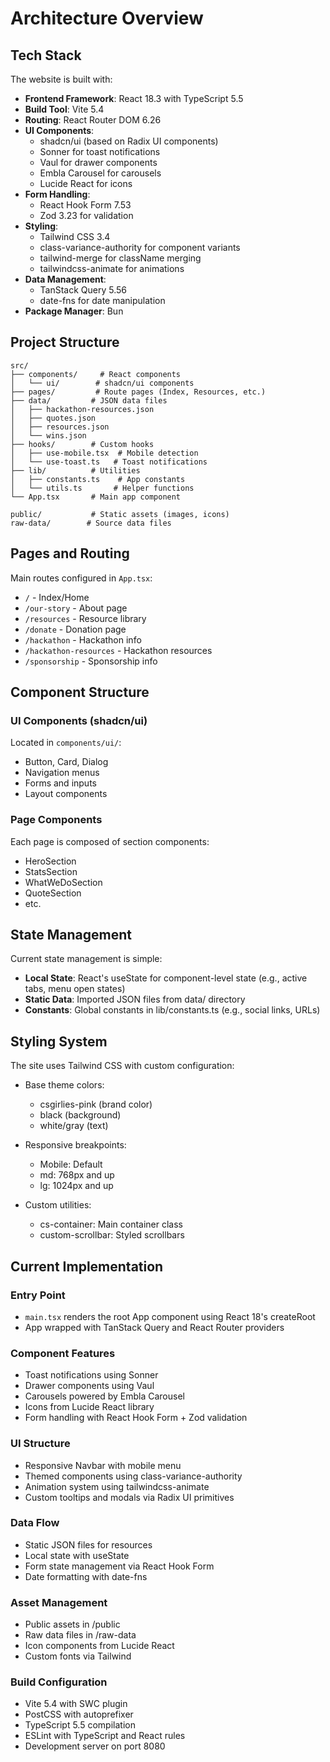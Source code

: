 # Architecture Overview

## Tech Stack

The website is built with:

- **Frontend Framework**: React 18.3 with TypeScript 5.5
- **Build Tool**: Vite 5.4
- **Routing**: React Router DOM 6.26
- **UI Components**: 
  - shadcn/ui (based on Radix UI components)
  - Sonner for toast notifications
  - Vaul for drawer components
  - Embla Carousel for carousels
  - Lucide React for icons
- **Form Handling**:
  - React Hook Form 7.53
  - Zod 3.23 for validation
- **Styling**: 
  - Tailwind CSS 3.4
  - class-variance-authority for component variants
  - tailwind-merge for className merging
  - tailwindcss-animate for animations
- **Data Management**: 
  - TanStack Query 5.56
  - date-fns for date manipulation
- **Package Manager**: Bun

## Project Structure

```
src/
├── components/     # React components
│   └── ui/        # shadcn/ui components
├── pages/         # Route pages (Index, Resources, etc.)
├── data/         # JSON data files
│   ├── hackathon-resources.json
│   ├── quotes.json
│   ├── resources.json
│   └── wins.json
├── hooks/        # Custom hooks
│   ├── use-mobile.tsx  # Mobile detection
│   └── use-toast.ts   # Toast notifications
├── lib/          # Utilities
│   ├── constants.ts    # App constants
│   └── utils.ts       # Helper functions
└── App.tsx       # Main app component

public/           # Static assets (images, icons)
raw-data/        # Source data files
```

## Pages and Routing

Main routes configured in `App.tsx`:
- `/` - Index/Home
- `/our-story` - About page
- `/resources` - Resource library
- `/donate` - Donation page
- `/hackathon` - Hackathon info
- `/hackathon-resources` - Hackathon resources
- `/sponsorship` - Sponsorship info

## Component Structure

### UI Components (shadcn/ui)
Located in `components/ui/`:
- Button, Card, Dialog
- Navigation menus
- Forms and inputs
- Layout components

### Page Components
Each page is composed of section components:
- HeroSection
- StatsSection
- WhatWeDoSection
- QuoteSection
- etc.

## State Management

Current state management is simple:
- **Local State**: React's useState for component-level state (e.g., active tabs, menu open states)
- **Static Data**: Imported JSON files from data/ directory
- **Constants**: Global constants in lib/constants.ts (e.g., social links, URLs)

## Styling System

The site uses Tailwind CSS with custom configuration:

- Base theme colors:
  - csgirlies-pink (brand color)
  - black (background)
  - white/gray (text)

- Responsive breakpoints:
  - Mobile: Default
  - md: 768px and up
  - lg: 1024px and up

- Custom utilities:
  - cs-container: Main container class
  - custom-scrollbar: Styled scrollbars

## Current Implementation

### Entry Point
- `main.tsx` renders the root App component using React 18's createRoot
- App wrapped with TanStack Query and React Router providers

### Component Features
- Toast notifications using Sonner
- Drawer components using Vaul
- Carousels powered by Embla Carousel
- Icons from Lucide React library
- Form handling with React Hook Form + Zod validation

### UI Structure
- Responsive Navbar with mobile menu
- Themed components using class-variance-authority
- Animation system using tailwindcss-animate
- Custom tooltips and modals via Radix UI primitives

### Data Flow
- Static JSON files for resources
- Local state with useState
- Form state management via React Hook Form
- Date formatting with date-fns

### Asset Management
- Public assets in /public
- Raw data files in /raw-data
- Icon components from Lucide React
- Custom fonts via Tailwind

### Build Configuration
- Vite 5.4 with SWC plugin
- PostCSS with autoprefixer
- TypeScript 5.5 compilation
- ESLint with TypeScript and React rules
- Development server on port 8080
